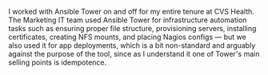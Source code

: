 I worked with Ansible Tower on and off for my entire tenure at CVS Health. The Marketing IT team used Ansible Tower for infrastructure automation tasks such as ensuring proper file structure, provisioning servers, installing certificates, creating NFS mounts, and placing Nagios configs — but we also used it for app deployments, which is a bit non-standard and arguably against the purpose of the tool, since as I understand it one of Tower's main selling points is idempotence.
